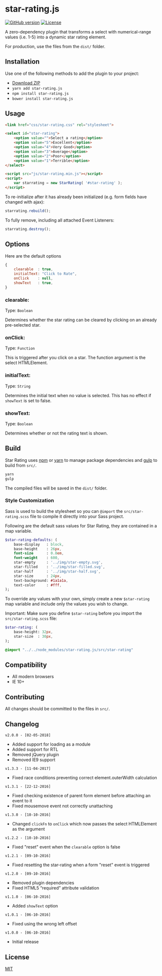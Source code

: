 # star-rating.js

[![GitHub version](https://badge.fury.io/gh/geminilabs%2Fstar-rating.js.svg)](https://badge.fury.io/gh/geminilabs%2Fstar-rating.js)
[![License](https://img.shields.io/badge/license-MIT-blue.svg)](https://github.com/geminilabs/star-rating.js/blob/master/LICENSE)

A zero-dependency plugin that transforms a select with numerical-range values (i.e. 1-5) into a dynamic star rating element.

For production, use the files from the `dist/` folder.

## Installation

Use one of the following methods to add the plugin to your project:

- [Download ZIP](https://github.com/geminilabs/star-rating.js/zipball/master)
- `yarn add star-rating.js`
- `npm install star-rating.js`
- `bower install star-rating.js`

## Usage

```html
<link href="css/star-rating.css" rel="stylesheet">

<select id="star-rating">
	<option value="">Select a rating</option>
	<option value="5">Excellent</option>
	<option value="4">Very Good</option>
	<option value="3">Average</option>
	<option value="2">Poor</option>
	<option value="1">Terrible</option>
</select>

<script src="js/star-rating.min.js"></script>
<script>
	var starrating = new StarRating( '#star-rating' );
</script>
```

To re-initialize after it has already been initialized (e.g. form fields have changed with ajax):

```js
starrating.rebuild();
```

To fully remove, including all attached Event Listeners:

```js
starrating.destroy();
```

## Options

Here are the default options

```js
{
    clearable  : true,
    initialText: "Click to Rate",
    onClick    : null,
    showText   : true,
}
```

### clearable:

Type: `Boolean`

Determines whether the star rating can be cleared by clicking on an already pre-selected star.

### onClick:

Type: `Function`

This is triggered after you click on a star. The function argument is the select HTMLElement.

### initialText:

Type: `String`

Determines the initial text when no value is selected. This has no effect if `showText` is set to false.

### showText:

Type: `Boolean`

Determines whether or not the rating text is shown.

## Build

Star Rating uses [npm](https://www.npmjs.com/get-npm) or [yarn](https://yarnpkg.com/) to manage package dependencies and [gulp](http://gulpjs.com/) to build from `src/`.

```sh
yarn
gulp
```

The compiled files will be saved in the `dist/` folder.

### Style Customization

Sass is used to build the stylesheet so you can `@import` the `src/star-rating.scss` file to compile it directly into your Sass project.

Following are the default sass values for Star Rating, they are contained in a map variable.

```sass
$star-rating-defaults: (
    base-display   : block,
    base-height    : 26px,
    font-size      : 0.8em,
    font-weight    : 600,
    star-empty     : '../img/star-empty.svg',
    star-filled    : '../img/star-filled.svg',
    star-half      : '../img/star-half.svg',
    star-size      : 24px,
    text-background: #1a1a1a,
    text-color     : #fff,
);
```

To override any values with your own, simply create a new `$star-rating` map variable and include only the values you wish to change.

Important: Make sure you define `$star-rating` before you import the `src/star-rating.scss` file:

```sass
$star-rating: (
    base-height: 32px,
    star-size  : 30px,
);

@import "../../node_modules/star-rating.js/src/star-rating"
```

## Compatibility

- All modern browsers
- IE 10+

## Contributing

All changes should be committed to the files in `src/`.

## Changelog

`v2.0.0 - [02-05-2018]`

- Added support for loading as a module
- Added support for RTL
- Removed jQuery plugin
- Removed IE9 support

`v1.3.3 - [11-04-2017]`

- Fixed race conditions preventing correct element.outerWidth calculation

`v1.3.1 - [22-12-2016]`

- Fixed checking existence of parent form element before attaching an event to it
- Fixed mousemove event not correctly unattaching

`v1.3.0 - [10-10-2016]`

- Changed `clickFn` to `onClick` which now passes the select HTMLElement as the argument

`v1.2.2 - [10-10-2016]`

- Fixed "reset" event when the `clearable` option is false

`v1.2.1 - [09-10-2016]`

- Fixed resetting the star-rating when a form "reset" event is triggered

`v1.2.0 - [09-10-2016]`

- Removed plugin dependencies
- Fixed HTML5 “required” attribute validation

`v1.1.0 - [06-10-2016]`

- Added `showText` option

`v1.0.1 - [06-10-2016]`

- Fixed using the wrong left offset

`v1.0.0 - [06-10-2016]`

- Initial release

## License

[MIT](/LICENSE)
